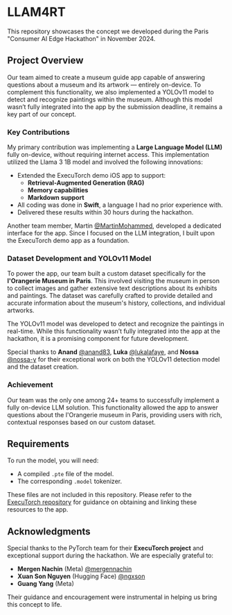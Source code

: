 # LLAM4RT

This repository showcases the concept we developed during the Paris "Consumer AI Edge Hackathon" in November 2024.

## Project Overview

Our team aimed to create a museum guide app capable of answering questions about a museum and its artwork — entirely on-device. To complement this functionality, we also implemented a YOLOv11 model to detect and recognize paintings within the museum. Although this model wasn’t fully integrated into the app by the submission deadline, it remains a key part of our concept.

### Key Contributions

My primary contribution was implementing a **Large Language Model (LLM)** fully on-device, without requiring internet access. This implementation utilized the Llama 3 1B model and involved the following innovations:

- Extended the ExecuTorch demo iOS app to support:
  - **Retrieval-Augmented Generation (RAG)**
  - **Memory capabilities**
  - **Markdown support**
- All coding was done in **Swift**, a language I had no prior experience with.
- Delivered these results within 30 hours during the hackathon.

Another team member, Martin [@MartinMohammed](https://github.com/MartinMohammed), developed a dedicated interface for the app. Since I focused on the LLM integration, I built upon the ExecuTorch demo app as a foundation.

### Dataset Development and YOLOv11 Model

To power the app, our team built a custom dataset specifically for the **l'Orangerie Museum in Paris**. This involved visiting the museum in person to collect images and gather extensive text descriptions about its exhibits and paintings. The dataset was carefully crafted to provide detailed and accurate information about the museum's history, collections, and individual artworks.

The YOLOv11 model was developed to detect and recognize the paintings in real-time. While this functionality wasn’t fully integrated into the app at the hackathon, it is a promising component for future development. 

Special thanks to **Anand** [@anand83](https://github.com/anand83), **Luka** [@lukalafaye](https://github.com/lukalafaye), and **Nossa** [@nossa-y](https://github.com/nossa-y) for their exceptional work on both the YOLOv11 detection model and the dataset creation.

### Achievement

Our team was the only one among 24+ teams to successfully implement a fully on-device LLM solution. This functionality allowed the app to answer questions about the l'Orangerie museum in Paris, providing users with rich, contextual responses based on our custom dataset.

## Requirements

To run the model, you will need:
- A compiled `.pte` file of the model.
- The corresponding `.model` tokenizer.

These files are not included in this repository. Please refer to the [ExecuTorch repository](https://github.com/pytorch/executorch) for guidance on obtaining and linking these resources to the app.

## Acknowledgments

Special thanks to the PyTorch team for their **ExecuTorch project** and exceptional support during the hackathon. We are especially grateful to:

- **Mergen Nachin** (Meta) [@mergennachin](https://github.com/mergennachin)
- **Xuan Son Nguyen** (Hugging Face) [@ngxson](https://github.com/ngxson)
- **Guang Yang** (Meta)

Their guidance and encouragement were instrumental in helping us bring this concept to life.